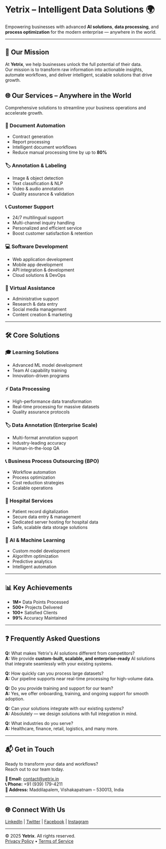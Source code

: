 # Yetrix – Intelligent Data Solutions 🌍

Empowering businesses with advanced **AI solutions**, **data processing**, and **process optimization** for the modern enterprise — anywhere in the world.

---

## 🚀 Our Mission
At **Yetrix**, we help businesses unlock the full potential of their data.  
Our mission is to transform raw information into actionable insights, automate workflows, and deliver intelligent, scalable solutions that drive growth.


## 🌐 Our Services – Anywhere in the World
Comprehensive solutions to streamline your business operations and accelerate growth.

### 📄 Document Automation
- Contract generation  
- Report processing  
- Intelligent document workflows  
- Reduce manual processing time by up to **80%**  

### 🏷️ Annotation & Labeling
- Image & object detection  
- Text classification & NLP  
- Video & audio annotation  
- Quality assurance & validation  

### 📞 Customer Support
- 24/7 multilingual support  
- Multi-channel inquiry handling  
- Personalized and efficient service  
- Boost customer satisfaction & retention  

### 💻 Software Development
- Web application development  
- Mobile app development  
- API integration & development  
- Cloud solutions & DevOps  

### 🎯 Virtual Assistance
- Administrative support  
- Research & data entry  
- Social media management  
- Content creation & marketing  

---

## 🛠️ Core Solutions

### 🎓 Learning Solutions
- Advanced ML model development  
- Team AI capability training  
- Innovation-driven programs  

### ⚡ Data Processing
- High-performance data transformation  
- Real-time processing for massive datasets  
- Quality assurance protocols  

### 🏷️ Data Annotation (Enterprise Scale)
- Multi-format annotation support  
- Industry-leading accuracy  
- Human-in-the-loop QA  

### 📞 Business Process Outsourcing (BPO)
- Workflow automation  
- Process optimization  
- Cost reduction strategies  
- Scalable operations  

### 🏥 Hospital Services
- Patient record digitalization  
- Secure data entry & management  
- Dedicated server hosting for hospital data  
- Safe, scalable data storage solutions  

### 🤖 AI & Machine Learning
- Custom model development  
- Algorithm optimization  
- Predictive analytics  
- Intelligent automation  

---

## 📊 Key Achievements
- **1M+** Data Points Processed  
- **500+** Projects Delivered  
- **100+** Satisfied Clients  
- **99%** Accuracy Maintained  

---

## ❓ Frequently Asked Questions

**Q:** What makes Yetrix's AI solutions different from competitors?  
**A:** We provide **custom-built, scalable, and enterprise-ready** AI solutions that integrate seamlessly with your existing systems.

**Q:** How quickly can you process large datasets?  
**A:** Our pipeline supports near real-time processing for high-volume data.

**Q:** Do you provide training and support for our team?  
**A:** Yes, we offer onboarding, training, and ongoing support for smooth adoption.

**Q:** Can your solutions integrate with our existing systems?  
**A:** Absolutely — we design solutions with full integration in mind.

**Q:** What industries do you serve?  
**A:** Healthcare, finance, retail, logistics, and many more.

---

## 📬 Get in Touch

Ready to transform your data and workflows?  
Reach out to our team today.

**📧 Email:** [contact@yetrix.in](mailto:contact@yetrix.in)  
**📞 Phone:** +91 (939) 179-4211  
**📍 Address:** Maddilapalem, Vishakapatnam – 530013, India  

---

## 🌐 Connect With Us
[LinkedIn](https://linkedin.com) | [Twitter](https://twitter.com) | [Facebook](https://facebook.com) | [Instagram](https://instagram.com)

---

© 2025 **Yetrix**. All rights reserved.  
[Privacy Policy](#) • [Terms of Service](#)
